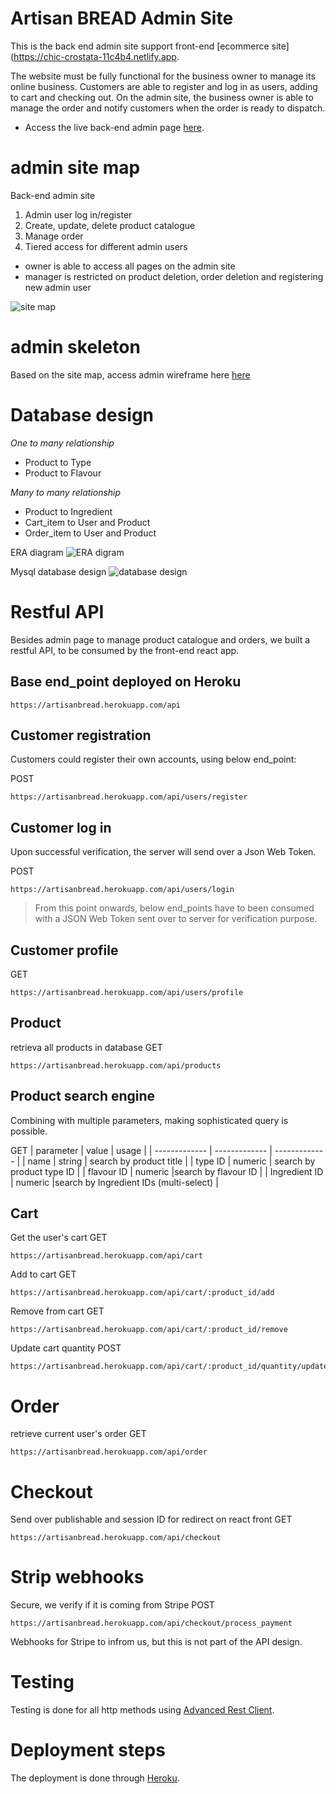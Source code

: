 # Artisan BREAD Admin Site
This is the back end admin site support front-end [ecommerce site](https://chic-crostata-11c4b4.netlify.app.

The website must be fully functional for the business owner to manage its online business. Customers are able to register and log in as users, adding to cart and checking out. On the admin site, the business owner is able to manage the order and notify customers when the order is ready to dispatch.

- Access the live back-end admin page [here](https://artisanbread.herokuapp.com).


# admin site map
Back-end admin site
1. Admin user log in/register
2. Create, update, delete product catalogue
3. Manage order
4. Tiered access for different admin users

- owner is able to access all pages on the admin site
- manager is restricted on product deletion, order deletion and registering new admin user

![site map](https://github.com/Jerrysuper123/artisanbreadsources/blob/main/adminSiteMap.png?raw=true
)

# admin skeleton
Based on the site map, access admin wireframe here [here](https://github.com/Jerrysuper123/artisanbreadsources/blob/main/bandEndSkeleton.pdf
)

# Database design
<em>One to many relationship</em>
- Product to Type
- Product to Flavour

<em>Many to many relationship</em>
- Product to Ingredient
- Cart_item to User and Product
- Order_item to User and Product

ERA diagram
![ERA digram](https://github.com/Jerrysuper123/artisanbreadsources/blob/main/ERA%20Diagram.png?raw=true)

Mysql database design
![database design](https://raw.githubusercontent.com/Jerrysuper123/artisanbreadsources/main/artisan_bread.png)

# Restful API

Besides admin page to manage product catalogue and orders, we built a restful API, to be consumed by the front-end react app.

## Base end_point deployed on Heroku
```
https://artisanbread.herokuapp.com/api
```

## Customer registration
Customers could register their own accounts, using below end_point:

POST
```
https://artisanbread.herokuapp.com/api/users/register
```


## Customer log in

Upon successful verification, the server will send over a Json Web Token. 

POST
```
https://artisanbread.herokuapp.com/api/users/login
```
>From this point onwards, below end_points have to been consumed with a JSON Web Token sent over to server for verification purpose.

## Customer profile

GET
```
https://artisanbread.herokuapp.com/api/users/profile
```

## Product

retrieva all products in database
GET
```
https://artisanbread.herokuapp.com/api/products
```
## Product search engine

Combining with multiple parameters, making sophisticated query is possible.

GET
| parameter  | value | usage  | 
| ------------- | ------------- | ------------- |
| name  | string  | search by product title  |
| type ID  | numeric  | search by product type ID  |
| flavour ID  | numeric |search by flavour ID  |
| Ingredient ID  | numeric |search by Ingredient IDs (multi-select)  |

## Cart
Get the user's cart
GET
```
https://artisanbread.herokuapp.com/api/cart
```

Add to cart
GET
```
https://artisanbread.herokuapp.com/api/cart/:product_id/add
```

Remove from cart
GET
```
https://artisanbread.herokuapp.com/api/cart/:product_id/remove
```

Update cart quantity
POST
```
https://artisanbread.herokuapp.com/api/cart/:product_id/quantity/update
```

# Order

retrieve current user's order
GET
```
https://artisanbread.herokuapp.com/api/order
```

# Checkout

Send over publishable and session ID for redirect on react front
GET
```
https://artisanbread.herokuapp.com/api/checkout
```

# Strip webhooks

Secure, we verify if it is coming from Stripe
POST
```
https://artisanbread.herokuapp.com/api/checkout/process_payment
```

Webhooks for Stripe to infrom us, but this is not part of the API design.


# Testing
Testing is done for all http methods using [Advanced Rest Client](https://install.advancedrestclient.com/install).

# Deployment steps
The deployment is done through [Heroku](https://devcenter.heroku.com/articles/git#deploy-your-code).
